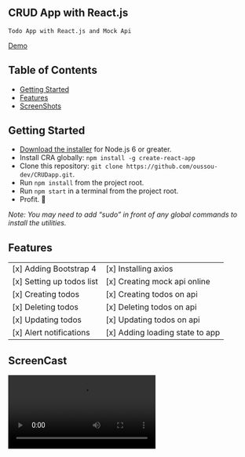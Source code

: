## CRUD App with React.js

```
Todo App with React.js and Mock Api
```

[Demo](https://x280y66q14.codesandbox.io/)

## Table of Contents

- [Getting Started](#getting-started)
- [Features](#features)
- [ScreenShots](#screenshots)

## Getting Started

- [Download the installer](https://nodejs.org/) for Node.js 6 or greater.
- Install CRA globally: `npm install -g create-react-app`
- Clone this repository: `git clone https://github.com/oussou-dev/CRUDapp.git`.
- Run `npm install` from the project root.
- Run `npm start` in a terminal from the project root.
- Profit. :tada:

_Note: You may need to add “sudo” in front of any global commands to install the utilities._

## Features

|                           |                                 |
| ------------------------- | ------------------------------- |
| [x] Adding Bootstrap 4    | [x] Installing axios            |
| [x] Setting up todos list | [x] Creating mock api online    |
| [x] Creating todos        | [x] Creating todos on api       |
| [x] Deleting todos        | [x] Deleting todos on api       |
| [x] Updating todos        | [x] Updating todos on api       |
| [x] Alert notifications   | [x] Adding loading state to app |

## ScreenCast

![index_page](https://github.com/oussou-dev/CRUDapp/blob/master/img/screencast.webm)